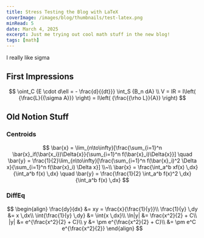 ```yaml
---
title: Stress Testing the Blog with LaTeX
coverImage: /images/blog/thumbnails/test-latex.png
minRead: 5
date: March 4, 2025
excerpt: Just me trying out cool math stuff in the new blog!
tags: [math]
---
```


I really like sigma

## First Impressions

$$
\oint_C {E \cdot d\ell  =  - \frac{d}{{dt}}} \int_S {B_n dA} \\
V = IR = I\left( {\frac{L}{{\sigma A}}} \right) = I\left( {\frac{{\rho L}}{A}} \right)
$$

## Old Notion Stuff

### Centroids

$$
\bar{x} = \lim_{n\to\infty}[\frac{\sum_{i=1}^n \bar{x}_if(\bar{x_i})\Delta{x}}{\sum_{i=1}^n f(\bar{x}_i)\Delta{x}}]
\quad
\bar{y} = \frac{1}{2}\lim_{n\to\infty}[\frac{\sum_{i=1}^n f(\bar{x}_i)^2 \Delta x}{\sum_{i=1}^n f(\bar{x}_i) \Delta x}]
\\~\\
\bar{x} = \frac{\int_a^b xf(x) \,dx}{\int_a^b f(x) \,dx}
\quad
\bar{y} = \frac{\frac{1}{2} \int_a^b f(x)^2 \,dx}{\int_a^b f(x) \,dx}
$$

### DiffEq

$$
\begin{align}
\frac{dy}{dx} &= xy = \frac{x}{\frac{1}{y}}\\
\frac{1}{y} \,dy &= x \,dx\\
\int{\frac{1}{y} \,dy} &= \int{x \,dx}\\
\ln|y| &= \frac{x^2}{2} + C\\
|y| &= e^{\frac{x^2}{2} + C}\\
y &= \pm e^{\frac{x^2}{2} + C}\\
  &= \pm e^C e^{\frac{x^2}{2}}
\end{align}
$$
